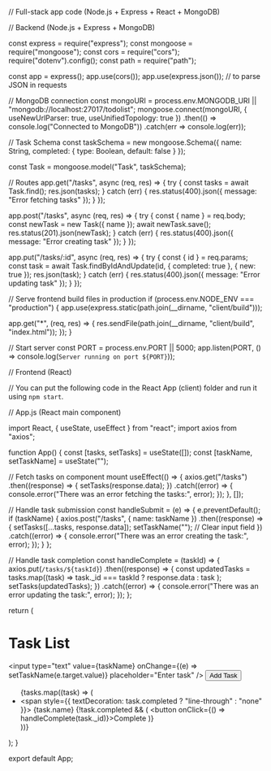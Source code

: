 // Full-stack app code (Node.js + Express + React + MongoDB)

// Backend (Node.js + Express + MongoDB)

const express = require("express");
const mongoose = require("mongoose");
const cors = require("cors");
require("dotenv").config();
const path = require("path");

const app = express();
app.use(cors());
app.use(express.json()); // to parse JSON in requests

// MongoDB connection
const mongoURI = process.env.MONGODB_URI || "mongodb://localhost:27017/todolist";
mongoose.connect(mongoURI, { useNewUrlParser: true, useUnifiedTopology: true })
  .then(() => console.log("Connected to MongoDB"))
  .catch(err => console.log(err));

// Task Schema
const taskSchema = new mongoose.Schema({
  name: String,
  completed: { type: Boolean, default: false }
});

const Task = mongoose.model("Task", taskSchema);

// Routes
app.get("/tasks", async (req, res) => {
  try {
    const tasks = await Task.find();
    res.json(tasks);
  } catch (err) {
    res.status(400).json({ message: "Error fetching tasks" });
  }
});

app.post("/tasks", async (req, res) => {
  try {
    const { name } = req.body;
    const newTask = new Task({ name });
    await newTask.save();
    res.status(201).json(newTask);
  } catch (err) {
    res.status(400).json({ message: "Error creating task" });
  }
});

app.put("/tasks/:id", async (req, res) => {
  try {
    const { id } = req.params;
    const task = await Task.findByIdAndUpdate(id, { completed: true }, { new: true });
    res.json(task);
  } catch (err) {
    res.status(400).json({ message: "Error updating task" });
  }
});

// Serve frontend build files in production
if (process.env.NODE_ENV === "production") {
  app.use(express.static(path.join(__dirname, "client/build")));

  app.get("*", (req, res) => {
    res.sendFile(path.join(__dirname, "client/build", "index.html"));
  });
}

// Start server
const PORT = process.env.PORT || 5000;
app.listen(PORT, () => console.log(`Server running on port ${PORT}`));


// Frontend (React)

// You can put the following code in the React App (client) folder and run it using `npm start`.

// App.js (React main component)

import React, { useState, useEffect } from "react";
import axios from "axios";

function App() {
  const [tasks, setTasks] = useState([]);
  const [taskName, setTaskName] = useState("");

  // Fetch tasks on component mount
  useEffect(() => {
    axios.get("/tasks")
      .then((response) => {
        setTasks(response.data);
      })
      .catch((error) => {
        console.error("There was an error fetching the tasks:", error);
      });
  }, []);

  // Handle task submission
  const handleSubmit = (e) => {
    e.preventDefault();
    if (taskName) {
      axios.post("/tasks", { name: taskName })
        .then((response) => {
          setTasks([...tasks, response.data]);
          setTaskName(""); // Clear input field
        })
        .catch((error) => {
          console.error("There was an error creating the task:", error);
        });
    }
  };

  // Handle task completion
  const handleComplete = (taskId) => {
    axios.put(`/tasks/${taskId}`)
      .then((response) => {
        const updatedTasks = tasks.map((task) =>
          task._id === taskId ? response.data : task
        );
        setTasks(updatedTasks);
      })
      .catch((error) => {
        console.error("There was an error updating the task:", error);
      });
  };

  return (
    <div className="App">
      <h1>Task List</h1>
      <form onSubmit={handleSubmit}>
        <input
          type="text"
          value={taskName}
          onChange={(e) => setTaskName(e.target.value)}
          placeholder="Enter task"
        />
        <button type="submit">Add Task</button>
      </form>
      <ul>
        {tasks.map((task) => (
          <li key={task._id}>
            <span style={{ textDecoration: task.completed ? "line-through" : "none" }}>
              {task.name}
            </span>
            {!task.completed && (
              <button onClick={() => handleComplete(task._id)}>Complete</button>
            )}
          </li>
        ))}
      </ul>
    </div>
  );
}

export default App;
